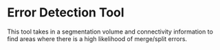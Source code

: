 # Error Detection Tool

This tool takes in a segmentation volume and connectivity information to find areas where there is a high likelihood of merge/split errors. 